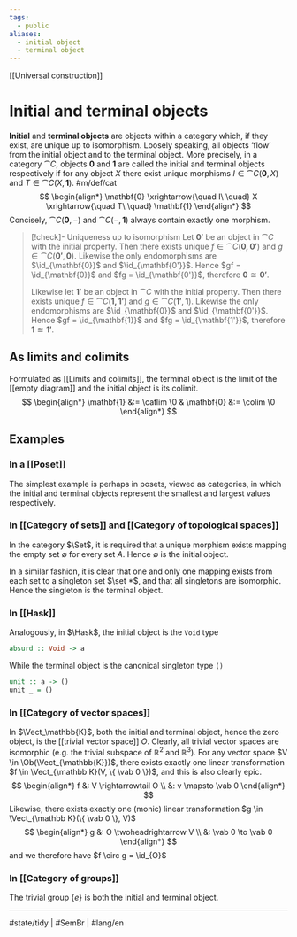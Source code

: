 ```yaml
---
tags:
  - public
aliases:
  - initial object
  - terminal object
---
```


[[Universal construction]]
# Initial and terminal objects

**Initial** and **terminal objects** are objects within a category which, if they exist, are unique up to isomorphism.
Loosely speaking, all objects ‘flow’ from the initial object and to the terminal object.
More precisely, in a category $\cat C$, objects $\mathbf{0}$ and $\mathbf{1}$ are called the initial and terminal objects respectively if for any object $X$ there exist unique morphisms $I \in \cat C(\mathbf{0}, X)$ and $T \in \cat C(X, \mathbf{1})$. #m/def/cat 
$$
\begin{align*}
\mathbf{0} \xrightarrow{\quad I\ \quad} X \xrightarrow{\quad T\ \quad} \mathbf{1}
\end{align*}
$$
Concisely, $\cat C(\mathbf{0},-)$ and $\cat C(-,\mathbf{1})$ always contain exactly one morphism.


> [!check]- Uniqueness up to isomorphism
> Let $\mathbf{0'}$ be an object in $\cat C$ with the initial property.
> Then there exists unique $f \in \cat C(\mathbf{0, \mathbf{0'}})$ and $g \in \cat C(\mathbf{0'},\mathbf{\mathbf{0}})$.
> Likewise the only endomorphisms are $\id_{\mathbf{0}}$ and $\id_{\mathbf{0'}}$.
> Hence $gf = \id_{\mathbf{0}}$ and $fg = \id_{\mathbf{0'}}$, therefore $\mathbf{0} \cong \mathbf{0'}$.
> 
> Likewise let $\mathbf{1'}$ be an object in $\cat C$ with the initial property.
> Then there exists unique $f \in \cat C(\mathbf{1, \mathbf{1'}})$ and $g \in \cat C(\mathbf{1'},\mathbf{\mathbf{1}})$.
> Likewise the only endomorphisms are $\id_{\mathbf{0}}$ and $\id_{\mathbf{0'}}$.
> Hence $gf = \id_{\mathbf{1}}$ and $fg = \id_{\mathbf{1'}}$, therefore $\mathbf{1} \cong \mathbf{1'}$.
> <span class="QED"/>

## As limits and colimits

Formulated as [[Limits and colimits]], the terminal object is the limit of the [[empty diagram]] and the initial object is its colimit.
$$
\begin{align*}
\mathbf{1} &:= \catlim \0 & \mathbf{0} &:= \colim \0
\end{align*}
$$

## Examples
### In a [[Poset]]
The simplest example is perhaps in posets, viewed as categories, in which the initial and terminal objects represent the smallest and largest values respectively.

### In [[Category of sets]] and [[Category of topological spaces]]

In the category $\Set$, it is required that a unique morphism exists mapping the empty set $\emptyset$ for every set $A$. 
Hence $\emptyset$ is the initial object.

In a similar fashion, it is clear that one and only one mapping exists from each set to a singleton set $\set *$, 
and that all singletons are isomorphic. 
Hence the singleton is the terminal object.

### In [[Hask]]
Analogously, in $\Hask$, the initial object is the `Void` type

```haskell
absurd :: Void -> a
```

While the terminal object is the canonical singleton type `()`

```haskell
unit :: a -> ()
unit _ = ()
```

### In [[Category of vector spaces]]
In $\Vect_\mathbb{K}$, both the initial and terminal object, hence the zero object, 
is the [[trivial vector space]] $O$.
Clearly, all trivial vector spaces are isomorphic
(e.g. the trivial subspace of $\mathbb R^2$ and $\mathbb R^3$).
For any vector space $V \in \Ob(\Vect_{\mathbb{K}})$,
there exists exactly one linear transformation $f \in \Vect_{\mathbb K}(V, \{ \vab 0 \})$,
and this is also clearly epic.
$$
\begin{align*}
f &: V \rightarrowtail O \\
&: v \mapsto \vab 0
\end{align*}
$$
Likewise, there exists exactly one (monic) linear transformation $g \in \Vect_{\mathbb K}(\{ \vab 0 \}, V)$
$$
\begin{align*}
g &: O \twoheadrightarrow V \\
&: \vab 0 \to \vab 0
\end{align*}
$$
and we therefore have $f \circ g = \id_{O}$

### In [[Category of groups]]

The trivial group $\{ e \}$ is both the initial and terminal object.


---
#state/tidy | #SemBr | #lang/en 